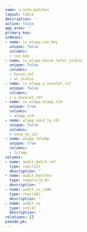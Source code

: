 ```yaml
---
name: u_auto_batches
layout: table
description: ''
active: false
app_area: ''
primary_key: 
indexes:
- name: ix_wlapp_con_key
  unique: false
  columns:
  - con_key
- name: ix_wlapp_house_refwl_status
  unique: false
  columns:
  - house_ref
  - wl_status
- name: ix_wlapp_u_novalet_ref
  unique: false
  columns:
  - u_novalet_ref
- name: ix_wlapp_wlapp_sid
  unique: true
  columns:
  - wlapp_sid
- name: wlapp_send_to_cbl
  unique: false
  columns:
  - send_to_cbl
- name: wlapp_tstamp
  unique: true
  columns:
  - tstamp
columns:
- name: audit_batch_ref
  type: char(12)
  description: ''
- name: audit_batchno
  type: numeric(6,0)
  description: ''
- name: audit_co_code
  type: char(10)
  description: ''
- name: audit_no
  type: int(4)
  description: ''
relations: []
pseudo_pk: 
---
```


